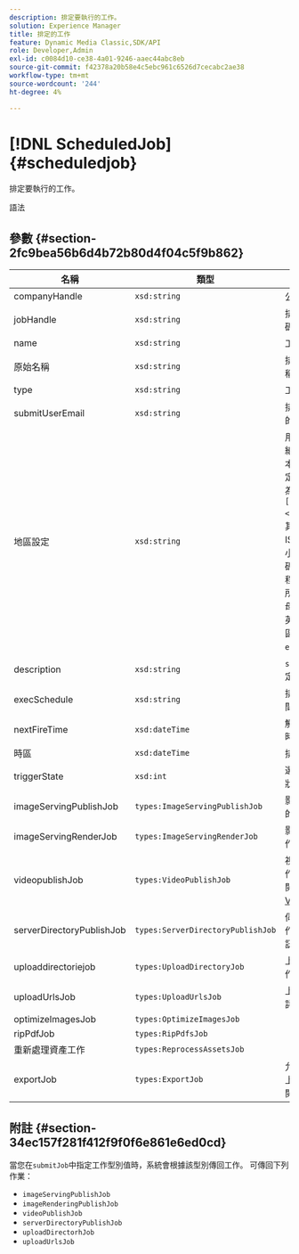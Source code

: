 ```yaml
---
description: 排定要執行的工作。
solution: Experience Manager
title: 排定的工作
feature: Dynamic Media Classic,SDK/API
role: Developer,Admin
exl-id: c0084d10-ce38-4a01-9246-aaec44abc8eb
source-git-commit: f42378a20b58e4c5ebc961c6526d7cecabc2ae38
workflow-type: tm+mt
source-wordcount: '244'
ht-degree: 4%

---
```


# [!DNL ScheduledJob]{#scheduledjob}

排定要執行的工作。

語法

## 參數 {#section-2fc9bea56b6d4b72b80d4f04c5f9b862}

| 名稱 | 類型 | 說明 |
|---|---|---|
| companyHandle | `xsd:string` | 公司控制代碼。 |
| jobHandle | `xsd:string` | 排程的工作控制代碼。 |
| name | `xsd:string` | 工作名稱。 |
| 原始名稱 | `xsd:string` | 排程工作的原始名稱。 |
| type | `xsd:string` | 工作型別。 |
| submitUserEmail | `xsd:string` | 排程工作之使用者的電子郵件地址。 |
| 地區設定 | `xsd:string` | 用於工作記錄檔詳細資料和電子郵件本地化的地區設定。 地區設定指定為`<language_code>[- <country_code>]`，其中語言程式碼為ISO-639所指定的小寫雙字母程式碼，而選用的國家程式碼為ISO-3166所指定的大寫雙字母程式碼。 例如，英文（美國）的地區設定字串將是： `en-US`。 |
| description | `xsd:string` | `submitJob`中最初指定的工作描述。 |
| execSchedule | `xsd:string` | 排定執行工作的時間。 |
| nextFireTime | `xsd:dateTime` | 觸發工作的日期、時間和時區。 |
| 時區 | `xsd:dateTime` | 排程工作的時區。 |
| triggerState | `xsd:int` | 選擇工作觸發程式狀態。 |
| imageServingPublishJob | `types:ImageServingPublishJob` | 影像伺服發佈工作的工作詳細資訊。 |
| imageServingRenderJob | `types:ImageServingRenderJob` | 影像演算工作的工作詳細資訊。 |
| videopublishJob | `types:VideoPublishJob` | 視訊發佈工作的工作詳細資訊。 請參閱[VideoPublishJob](https://experienceleague.adobe.com/docs/dynamic-media-developer-resources/image-production-api/data-types/r-scheduled-job.html)。 |
| serverDirectoryPublishJob | `types:ServerDirectoryPublishJob` | 伺服器目錄發佈工作的工作詳細資訊。 |
| uploaddirectoriejob | `types:UploadDirectoryJob` | 上載目錄工作的工作詳細資訊。 |
| uploadUrlsJob | `types:UploadUrlsJob` | 上傳URL工作的工作詳細資訊。 |
| optimizeImagesJob | `types:OptimizeImagesJob` | |
| ripPdfJob | `types:RipPdfsJob` | |
| 重新處理資產工作 | `types:ReprocessAssetsJob` | |
| exportJob | `types:ExportJob` | 允許授權匯出先前上載的檔案。 請參閱[匯出工作](https://experienceleague.adobe.com/docs/dynamic-media-developer-resources/image-production-api/data-types/r-scheduled-job.html)。 |

## 附註 {#section-34ec157f281f412f9f0f6e861e6ed0cd}

當您在`submitJob`中指定工作型別值時，系統會根據該型別傳回工作。 可傳回下列作業：

* `imageServingPublishJob`
* `imageRenderingPublishJob`
* `videoPublishJob`
* `serverDirectoryPublishJob`
* `uploadDirectorhJob`
* `uploadUrlsJob`
